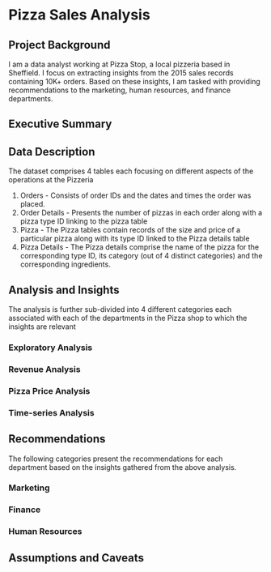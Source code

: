 # Pizza Sales Analysis

## Project Background

I am a data analyst working at Pizza Stop, a local pizzeria based in Sheffield. I focus on extracting insights from the 2015 sales records containing 10K+ orders. Based on these insights, I am tasked with providing recommendations to the marketing, human resources, and finance departments.


## Executive Summary


## Data Description

The dataset comprises 4 tables each focusing on different aspects of the operations at the Pizzeria

1. Orders - Consists of order IDs and the dates and times the order was placed.
2. Order Details - Presents the number of pizzas in each order along with a pizza type ID linking to the pizza table
3. Pizza - The Pizza tables contain records of the size and price of a particular pizza along with its type ID linked to the Pizza details table
4. Pizza Details - The Pizza details comprise the name of the pizza for the corresponding type ID, its category (out of 4 distinct categories) and the corresponding ingredients.


## Analysis and Insights

The analysis is further sub-divided into 4 different categories each associated with each of the departments in the Pizza shop to which the insights are relevant

### Exploratory Analysis


### Revenue Analysis


### Pizza Price Analysis


### Time-series Analysis


## Recommendations

The following categories present the recommendations for each department based on the insights gathered from the above analysis.

### Marketing

### Finance


### Human Resources


## Assumptions and Caveats
